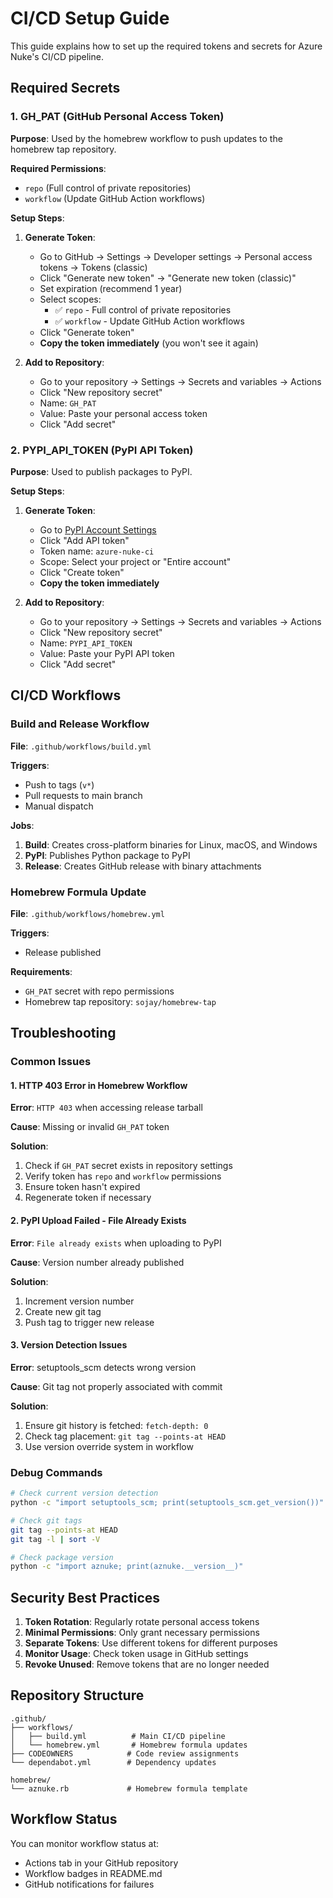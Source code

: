 # CI/CD Setup Guide

This guide explains how to set up the required tokens and secrets for Azure Nuke's CI/CD pipeline.

## Required Secrets

### 1. GH_PAT (GitHub Personal Access Token)

**Purpose**: Used by the homebrew workflow to push updates to the homebrew tap repository.

**Required Permissions**:
- `repo` (Full control of private repositories)
- `workflow` (Update GitHub Action workflows)

**Setup Steps**:

1. **Generate Token**:
   - Go to GitHub → Settings → Developer settings → Personal access tokens → Tokens (classic)
   - Click "Generate new token" → "Generate new token (classic)"
   - Set expiration (recommend 1 year)
   - Select scopes:
     - ✅ `repo` - Full control of private repositories
     - ✅ `workflow` - Update GitHub Action workflows
   - Click "Generate token"
   - **Copy the token immediately** (you won't see it again)

2. **Add to Repository**:
   - Go to your repository → Settings → Secrets and variables → Actions
   - Click "New repository secret"
   - Name: `GH_PAT`
   - Value: Paste your personal access token
   - Click "Add secret"

### 2. PYPI_API_TOKEN (PyPI API Token)

**Purpose**: Used to publish packages to PyPI.

**Setup Steps**:

1. **Generate Token**:
   - Go to [PyPI Account Settings](https://pypi.org/manage/account/#api-tokens)
   - Click "Add API token"
   - Token name: `azure-nuke-ci`
   - Scope: Select your project or "Entire account"
   - Click "Create token"
   - **Copy the token immediately**

2. **Add to Repository**:
   - Go to your repository → Settings → Secrets and variables → Actions
   - Click "New repository secret"
   - Name: `PYPI_API_TOKEN`
   - Value: Paste your PyPI API token
   - Click "Add secret"

## CI/CD Workflows

### Build and Release Workflow

**File**: `.github/workflows/build.yml`

**Triggers**:
- Push to tags (`v*`)
- Pull requests to main branch
- Manual dispatch

**Jobs**:
1. **Build**: Creates cross-platform binaries for Linux, macOS, and Windows
2. **PyPI**: Publishes Python package to PyPI
3. **Release**: Creates GitHub release with binary attachments

### Homebrew Formula Update

**File**: `.github/workflows/homebrew.yml`

**Triggers**:
- Release published

**Requirements**:
- `GH_PAT` secret with repo permissions
- Homebrew tap repository: `sojay/homebrew-tap`

## Troubleshooting

### Common Issues

#### 1. HTTP 403 Error in Homebrew Workflow

**Error**: `HTTP 403` when accessing release tarball

**Cause**: Missing or invalid `GH_PAT` token

**Solution**:
1. Check if `GH_PAT` secret exists in repository settings
2. Verify token has `repo` and `workflow` permissions
3. Ensure token hasn't expired
4. Regenerate token if necessary

#### 2. PyPI Upload Failed - File Already Exists

**Error**: `File already exists` when uploading to PyPI

**Cause**: Version number already published

**Solution**:
1. Increment version number
2. Create new git tag
3. Push tag to trigger new release

#### 3. Version Detection Issues

**Error**: setuptools_scm detects wrong version

**Cause**: Git tag not properly associated with commit

**Solution**:
1. Ensure git history is fetched: `fetch-depth: 0`
2. Check tag placement: `git tag --points-at HEAD`
3. Use version override system in workflow

### Debug Commands

```bash
# Check current version detection
python -c "import setuptools_scm; print(setuptools_scm.get_version())"

# Check git tags
git tag --points-at HEAD
git tag -l | sort -V

# Check package version
python -c "import aznuke; print(aznuke.__version__)"
```

## Security Best Practices

1. **Token Rotation**: Regularly rotate personal access tokens
2. **Minimal Permissions**: Only grant necessary permissions
3. **Separate Tokens**: Use different tokens for different purposes
4. **Monitor Usage**: Check token usage in GitHub settings
5. **Revoke Unused**: Remove tokens that are no longer needed

## Repository Structure

```
.github/
├── workflows/
│   ├── build.yml          # Main CI/CD pipeline
│   └── homebrew.yml       # Homebrew formula updates
├── CODEOWNERS            # Code review assignments
└── dependabot.yml        # Dependency updates

homebrew/
└── aznuke.rb             # Homebrew formula template
```

## Workflow Status

You can monitor workflow status at:
- Actions tab in your GitHub repository
- Workflow badges in README.md
- GitHub notifications for failures 